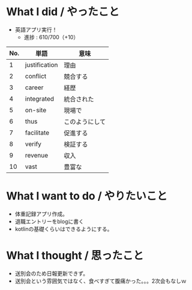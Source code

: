 # What I did / やったこと
- 英語アプリ実行！
  - 進捗 : 610/700（+10）

| No. | 単語 | 意味 |
|---|---|---|
| 1 | justification | 理由 |
| 2 | conflict | 競合する |
| 3 | career | 経歴 |
| 4 | integrated | 統合された |
| 5 | on-site | 現場で |
| 6 | thus | このようにして |
| 7 | facilitate | 促進する |
| 8 | verify | 検証する |
| 9 | revenue | 収入 |
| 10 | vast | 豊富な |

# What I want to do / やりたいこと
- 体重記録アプリ作成。
- 退職エントリーをblogに書く
- kotlinの基礎くらいはできるようにする。

# What I thought / 思ったこと
- 送別会のため日報更新できず。
- 送別会という雰囲気ではなく、食べすぎて腹痛かった。。。2次会もなしｗ
